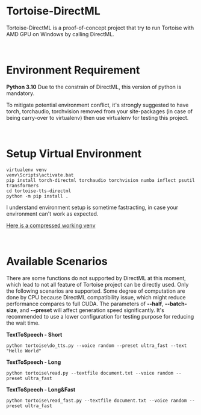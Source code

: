 # Tortoise-DirectML 


Tortoise-DirectML is a proof-of-concept project that try to run Tortoise with AMD GPU on Windows by calling DirectML. 

<br>


# Environment Requirement 


**Python 3.10** Due to the constrain of DirectML, this version of python is mandatory. 


To mitigate potential environment conflict, it's strongly suggested to have torch, torchaudio, torchvision removed from your site-packages (in case of being carry-over to virtualenv) then use virtualenv for testing this project.


<br>

# Setup Virtual Environment
``` CMD
virtualenv venv 
venv\Scripts\activate.bat
pip install torch-directml torchaudio torchvision numba inflect psutil transformers
cd tortoise-tts-directml
python -m pip install .
```

I understand environment setup is sometime fastracting, in case your environment can't work as expected. 

[Here is a compressed working venv](https://drive.google.com/drive/folders/1mbOumQ4EH3Hjm3N4ieoUvPHV1kQle2gn?usp=drive_link)

<br>

# Available Scenarios
There are some functions do not supported by DirectML at this moment, which lead to not all feature of Tortoise project can be directly used. Only the following scenarios are supported. Some degree of computation are done by CPU because DirectML compatibility issue, which might reduce performance compares to full CUDA. 
The parameters of **--half**, **--batch-size**, and **--preset** will affect generation speed significantly. It's recommended to use a lower configuration for testing purpose for reducing the wait time. 

**TextToSpeech - Short**


``` CMD
python tortoise\do_tts.py --voice random --preset ultra_fast --text "Hello World" 
```

**TextToSpeech - Long**


``` CMD
python tortoise\read.py --textfile document.txt --voice random --preset ultra_fast
```

**TextToSpeech - Long&Fast**


``` CMD
python tortoise\read_fast.py --textfile document.txt --voice random --preset ultra_fast
```

